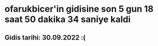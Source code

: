 # ofarukbicer'in gidisine son 5 gun 18 saat 50 dakika 34 saniye kaldi

## Gidis tarihi: 30.09.2022 :(